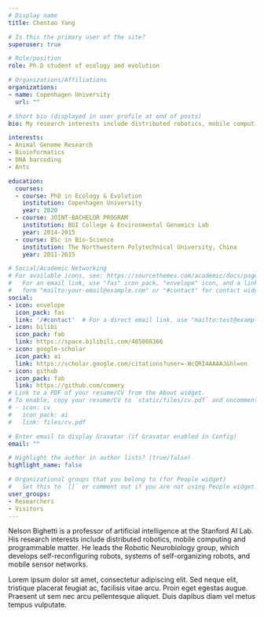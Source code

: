 ```yaml
---
# Display name
title: Chentao Yang

# Is this the primary user of the site?
superuser: true

# Role/position
role: Ph.D student of ecology and evolution

# Organizations/Affiliations
organizations:
- name: Copenhagen University
  url: ""

# Short bio (displayed in user profile at end of posts)
bio: My research interests include distributed robotics, mobile computing and programmable matter.

interests:
- Animal Genome Research
- Bioinformatics
- DNA barcoding
- Ants

education:
  courses:
  - course: PhD in Ecology & Evolution
    institution: Copenhagen University
    year: 2020
  - course: JOINT-BACHELOR PROGRAM 
    institution: BGI College & Environmental Genomics Lab
    year: 2014-2015
  - course: BSc in Bio-Science
    institution: The Northwestern Polytechnical University, China
    year: 2011-2015

# Social/Academic Networking
# For available icons, see: https://sourcethemes.com/academic/docs/page-builder/#icons
#   For an email link, use "fas" icon pack, "envelope" icon, and a link in the
#   form "mailto:your-email@example.com" or "#contact" for contact widget.
social:
- icon: envelope
  icon_pack: fas
  link: '/#contact'  # For a direct email link, use "mailto:test@example.org".
- icon: bilibi
  icon_pack: fab
  link: https://space.bilibili.com/485008366
- icon: google-scholar
  icon_pack: ai
  link: https://scholar.google.com/citations?user=-WcQRI4AAAAJ&hl=en
- icon: github
  icon_pack: fab
  link: https://github.com/comery
# Link to a PDF of your resume/CV from the About widget.
# To enable, copy your resume/CV to `static/files/cv.pdf` and uncomment the lines below.
# - icon: cv
#   icon_pack: ai
#   link: files/cv.pdf

# Enter email to display Gravatar (if Gravatar enabled in Config)
email: ""

# Highlight the author in author lists? (true/false)
highlight_name: false

# Organizational groups that you belong to (for People widget)
#   Set this to `[]` or comment out if you are not using People widget.
user_groups:
- Researchers
- Visitors
---
```


Nelson Bighetti is a professor of artificial intelligence at the Stanford AI Lab. His research interests include distributed robotics, mobile computing and programmable matter. He leads the Robotic Neurobiology group, which develops self-reconfiguring robots, systems of self-organizing robots, and mobile sensor networks.

Lorem ipsum dolor sit amet, consectetur adipiscing elit. Sed neque elit, tristique placerat feugiat ac, facilisis vitae arcu. Proin eget egestas augue. Praesent ut sem nec arcu pellentesque aliquet. Duis dapibus diam vel metus tempus vulputate.
